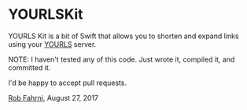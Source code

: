 # YOURLSKit

YOURLS Kit is a bit of Swift that allows you to shorten and expand links using your [YOURLS](https://yourls.org) server.

NOTE: I haven't tested any of this code. Just wrote it, compiled it, and committed it. 

I'd be happy to accept pull requests.

[Rob Fahrni](https://fahrni.me), August 27, 2017
